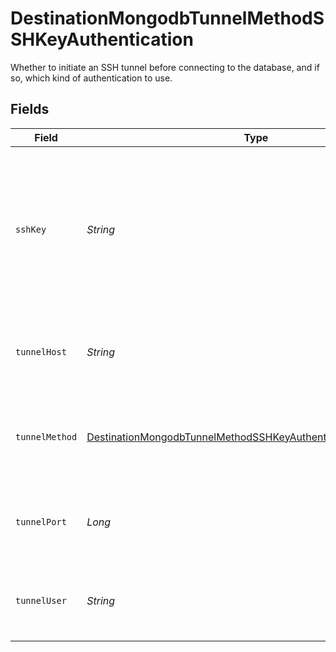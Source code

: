 # DestinationMongodbTunnelMethodSSHKeyAuthentication

Whether to initiate an SSH tunnel before connecting to the database, and if so, which kind of authentication to use.


## Fields

| Field                                                                                                                                                   | Type                                                                                                                                                    | Required                                                                                                                                                | Description                                                                                                                                             | Example                                                                                                                                                 |
| ------------------------------------------------------------------------------------------------------------------------------------------------------- | ------------------------------------------------------------------------------------------------------------------------------------------------------- | ------------------------------------------------------------------------------------------------------------------------------------------------------- | ------------------------------------------------------------------------------------------------------------------------------------------------------- | ------------------------------------------------------------------------------------------------------------------------------------------------------- |
| `sshKey`                                                                                                                                                | *String*                                                                                                                                                | :heavy_check_mark:                                                                                                                                      | OS-level user account ssh key credentials in RSA PEM format ( created with ssh-keygen -t rsa -m PEM -f myuser_rsa )                                     |                                                                                                                                                         |
| `tunnelHost`                                                                                                                                            | *String*                                                                                                                                                | :heavy_check_mark:                                                                                                                                      | Hostname of the jump server host that allows inbound ssh tunnel.                                                                                        |                                                                                                                                                         |
| `tunnelMethod`                                                                                                                                          | [DestinationMongodbTunnelMethodSSHKeyAuthenticationTunnelMethod](../../models/shared/DestinationMongodbTunnelMethodSSHKeyAuthenticationTunnelMethod.md) | :heavy_check_mark:                                                                                                                                      | Connect through a jump server tunnel host using username and ssh key                                                                                    |                                                                                                                                                         |
| `tunnelPort`                                                                                                                                            | *Long*                                                                                                                                                  | :heavy_check_mark:                                                                                                                                      | Port on the proxy/jump server that accepts inbound ssh connections.                                                                                     | 22                                                                                                                                                      |
| `tunnelUser`                                                                                                                                            | *String*                                                                                                                                                | :heavy_check_mark:                                                                                                                                      | OS-level username for logging into the jump server host.                                                                                                |                                                                                                                                                         |